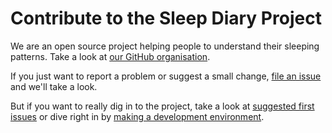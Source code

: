 # Contribute to the Sleep Diary Project

We are an open source project helping people to understand their sleeping patterns.  Take a look at [our GitHub organisation](https://github.com/sleepdiary/).

If you just want to report a problem or suggest a small change, [file an issue](https://github.com/sleepdiary/conference-room/issues/new/choose) and we'll take a look.

But if you want to really dig in to the project, take a look at [suggested first issues](https://github.com/sleepdiary/conference-room/issues?q=label%3A%22good+first+issue%22+is%3Aissue+is%3Aopen) or dive right in by [making a development environment](dev-environment).
